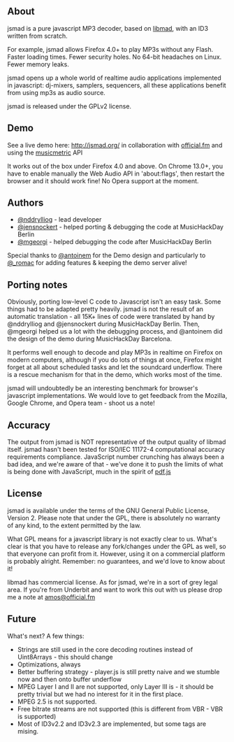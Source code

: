 ## About

jsmad is a pure javascript MP3 decoder, based on [libmad](http://www.underbit.com/products/mad/), with an ID3 written from scratch.

For example, jsmad allows Firefox 4.0+ to play MP3s without any Flash. Faster loading times. Fewer security holes. No 64-bit headaches on Linux. Fewer memory leaks.

jsmad opens up a whole world of realtime audio applications implemented in javascript: 
dj-mixers, samplers, sequencers, all these applications benefit from using mp3s as audio source.  

jsmad is released under the GPLv2 license.

## Demo

See a live demo here: http://jsmad.org/ in collaboration with [official.fm](http://official.fm/) and using the [musicmetric](http://musicmetric.com/) API

It works out of the box under Firefox 4.0 and above. On Chrome 13.0+, you have to enable manually the Web Audio API in 'about:flags', then restart the browser and it should work fine! No Opera support at the moment.

## Authors

  * [@nddrylliog](http://twitter.com/nddrylliog) - lead developer
  * [@jensnockert](http://twitter.com/jensnockert) - helped porting & debugging the code at MusicHackDay Berlin
  * [@mgeorgi](http://twitter.com/mgeorgi) - helped debugging the code after MusicHackDay Berlin

Special thanks to [@antoinem](http://twitter.com/antoinem) for the Demo design and particularly to [@_romac](http://twitter.com/_romac) for adding features & keeping the demo server alive!

## Porting notes

Obviously, porting low-level C code to Javascript isn't an easy task. Some things had to be 
adapted pretty heavily. jsmad is not the result of an automatic translation - all 15K+ lines
of code were translated by hand by @nddrylliog and @jensnockert during MusicHackDay Berlin.
Then, @mgeorgi helped us a lot with the debugging process, and @antoinem did the design of the demo
during MusicHackDay Barcelona.

It performs well enough to decode and play MP3s in realtime on Firefox on modern computers,
although if you do lots of things at once, Firefox might forget at all about scheduled tasks
and let the soundcard underflow. There is a rescue mechanism for that in the demo, which works
most of the time.

jsmad will undoubtedly be an interesting benchmark for browser's javascript implementations.
We would love to get feedback from the Mozilla, Google Chrome, and Opera team - shoot us a note!

## Accuracy

The output from jsmad is NOT representative of the output quality of libmad itself. jsmad hasn't been
tested for ISO/IEC 11172-4 computational accuracy requirements compliance. JavaScript number crunching
has always been a bad idea, and we're aware of that - we've done it to push the limits of what is being
done with JavaScript, much in the spirit of [pdf.js](https://github.com/andreasgal/pdf.js)

## License

jsmad is available under the terms of the GNU General Public License, Version 2. Please note that
under the GPL, there is absolutely no warranty of any kind, to the extent permitted by the law.

What GPL means for a javascript library is not exactly clear to us. What's clear is that you have
to release any fork/changes under the GPL as well, so that everyone can profit from it. However,
using it on a commercial platform is probably alright. Remember: no guarantees, and we'd love to know
about it!

libmad has commercial license. As for jsmad, we're in a sort of grey legal area. If you're from
Underbit and want to work this out with us please drop me a note at amos@official.fm

## Future

What's next? A few things:

  - Strings are still used in the core decoding routines instead of Uint8Arrays - this should change
  - Optimizations, always
  - Better buffering strategy - player.js is still pretty naive and we stumble now and then onto buffer underflow
  - MPEG Layer I and II are not supported, only Layer III is - it should be pretty trivial but we had no interest for it in the first place.
  - MPEG 2.5 is not supported.
  - Free bitrate streams are not supported (this is different from VBR - VBR is supported)
  - Most of ID3v2.2 and ID3v2.3 are implemented, but some tags are mising.
